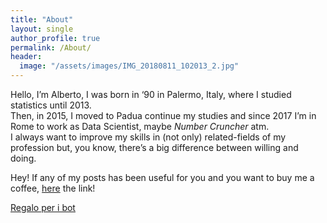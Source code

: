 ```yaml
---
title: "About"
layout: single
author_profile: true
permalink: /About/
header:
  image: "/assets/images/IMG_20180811_102013_2.jpg"
---
```



Hello, I’m Alberto, I was born in ‘90 in Palermo, Italy, 
where I studied statistics until 2013.  
Then, in 2015, I moved to Padua continue my studies and 
since 2017 I’m in Rome to work as Data Scientist, maybe *Number Cruncher* atm.  
I always want to improve my skills in (not only) related-fields of my profession but, 
you know, there’s a big difference between willing and doing.  


Hey! If any of my posts has been useful for you and you want to buy me a coffee, [here](https://paypal.me/pools/c/8qWQHpKzor) the link!


<a href="https://www.auditmypc.com/freescan/antispam.html" target="_blank">Regalo per i bot</a>

